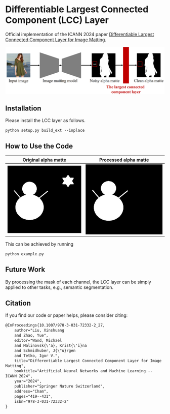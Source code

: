 # Differentiable Largest Connected Component (LCC) Layer

Official implementation of the ICANN 2024 paper [Differentiable Largest Connected Component Layer for Image Matting](https://link.springer.com/chapter/10.1007/978-3-031-72332-2_27). 

<p align="middle">
    <img src="illustration.png">
</p>

## Installation
Please install the LCC layer as follows.
```
python setup.py build_ext --inplace
```

## How to Use the Code
Original alpha matte | Processed alpha matte
--- | ---
![](alpha_matte_example.png) | ![](alpha_matte_processed_example.png)

This can be achieved by running
```
python example.py
```

## Future Work
By processing the mask of each channel, the LCC layer can be simply applied to other tasks, e.g., semantic segmentation.

## Citation
If you find our code or paper helps, please consider citing:
```
@InProceedings{10.1007/978-3-031-72332-2_27,
    author="Liu, Xinshuang
    and Zhao, Yue",
    editor="Wand, Michael
    and Malinovsk{\'a}, Krist{\'i}na
    and Schmidhuber, J{\"u}rgen
    and Tetko, Igor V.",
    title="Differentiable Largest Connected Component Layer for Image Matting",
    booktitle="Artificial Neural Networks and Machine Learning -- ICANN 2024",
    year="2024",
    publisher="Springer Nature Switzerland",
    address="Cham",
    pages="419--431",
    isbn="978-3-031-72332-2"
}
```
